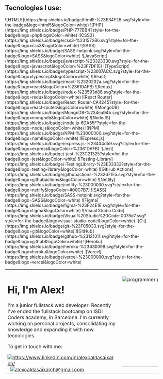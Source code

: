 

<table>
    <tbody>
        <tr>
            <td>
                <h1>Hi, I'm Alex!</h1>
                <p> I'm a junior fullstack web developer. Recently I've ended the fullstack bootcamp on ISDI Coders academy, in Barcelona. I'm currently working on personal projects, consolidating my knowledge and expanding it with new tecnologies.</p>
                <p>To get in touch with me:</p>
                <a href="https://www.linkedin.com/in/alexcaldasaixarch/">
                    <img src="https://img.shields.io/badge/LinkedIn-blue?style=for-the-badge&logo=linkedin&logoColor=white" alt="https://www.linkedin.com/in/alexcaldasaixarch/" />
                </a>
                &nbsp;
                <a href="mailto:alexcaldasaixarch@gmail.com">
                    <img src="https://img.shields.io/badge/Gmail-D14836?style=for-the-badge&logo=gmail&logoColor=white" alt="alexcaldasaixarch@gmail.com" />
                </a>
            </td>
            <td>
                <img src="https://media3.giphy.com/media/765ccrAiB0g9z6EApL/giphy.gif?cid=790b7611a879a08fcb1743b7033ae0977fe66a773c8e19ac&rid=giphy.gif&ct=g" width="300" alt="programmer gif" align="right" />
            </td>
        </tr>
        <tr>
            <h2>Tecnologies I use:</h2>
            ![HTML5](https://img.shields.io/badge/html5-%23E34F26.svg?style=for-the-badge&logo=html5&logoColor=white)
            ![PHP](https://img.shields.io/badge/PHP-777BB4?style=for-the-badge&logo=php&logoColor=white)
            ![CSS3](https://img.shields.io/badge/css3-%231572B6.svg?style=for-the-badge&logo=css3&logoColor=white)
            ![SASS](https://img.shields.io/badge/SASS-hotpink.svg?style=for-the-badge&logo=SASS&logoColor=white)
            ![JavaScript](https://img.shields.io/badge/javascript-%23323330.svg?style=for-the-badge&logo=javascript&logoColor=%23F7DF1E)
            ![TypeScript](https://img.shields.io/badge/typescript-%23007ACC.svg?style=for-the-badge&logo=typescript&logoColor=white)
            ![React](https://img.shields.io/badge/react-%2320232a.svg?style=for-the-badge&logo=react&logoColor=%2361DAFB)
            ![Redux](https://img.shields.io/badge/redux-%23593d88.svg?style=for-the-badge&logo=redux&logoColor=white)
            ![React Router](https://img.shields.io/badge/React_Router-CA4245?style=for-the-badge&logo=react-router&logoColor=white)
            ![MongoDB](https://img.shields.io/badge/MongoDB-%234ea94b.svg?style=for-the-badge&logo=mongodb&logoColor=white)
            ![NodeJS](https://img.shields.io/badge/node.js-6DA55F?style=for-the-badge&logo=node.js&logoColor=white)
            ![NPM](https://img.shields.io/badge/NPM-%23000000.svg?style=for-the-badge&logo=npm&logoColor=white)
            ![Express.js](https://img.shields.io/badge/express.js-%23404d59.svg?style=for-the-badge&logo=express&logoColor=%2361DAFB)
            ![Jest](https://img.shields.io/badge/-jest-%23C21325?style=for-the-badge&logo=jest&logoColor=white)
            ![Testing-Library](https://img.shields.io/badge/-TestingLibrary-%23E33332?style=for-the-badge&logo=testing-library&logoColor=white)
            ![GitHub Actions](https://img.shields.io/badge/githubactions-%232671E5.svg?style=for-the-badge&logo=githubactions&logoColor=white)
            ![Netlify](https://img.shields.io/badge/netlify-%23000000.svg?style=for-the-badge&logo=netlify&logoColor=#00C7B7)
            ![SASS](https://img.shields.io/badge/SASS-hotpink.svg?style=for-the-badge&logo=SASS&logoColor=white)
            ![Figma](https://img.shields.io/badge/figma-%23F24E1E.svg?style=for-the-badge&logo=figma&logoColor=white)
            ![Visual Studio Code](https://img.shields.io/badge/Visual%20Studio%20Code-0078d7.svg?style=for-the-badge&logo=visual-studio-code&logoColor=white)
            ![Git](https://img.shields.io/badge/git-%23F05033.svg?style=for-the-badge&logo=git&logoColor=white)
            ![GitHub](https://img.shields.io/badge/github-%23121011.svg?style=for-the-badge&logo=github&logoColor=white)
            ![Heroku](https://img.shields.io/badge/heroku-%23430098.svg?style=for-the-badge&logo=heroku&logoColor=white)
            ![Vercel](https://img.shields.io/badge/vercel-%23000000.svg?style=for-the-badge&logo=vercel&logoColor=white)
        </tr>
    </tbody>
</table>     

